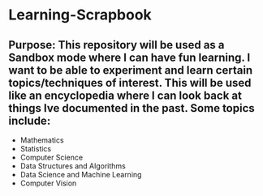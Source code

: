 # Learning-Scrapbook

## Purpose: This repository will be used as a Sandbox mode where I can have fun learning. I want to be able to experiment and learn certain topics/techniques of interest. This will be used like an encyclopedia where I can look back at things Ive documented in the past. Some topics include:
  - Mathematics
  - Statistics
  - Computer Science
  - Data Structures and Algorithms
  - Data Science and Machine Learning
  - Computer Vision
 
